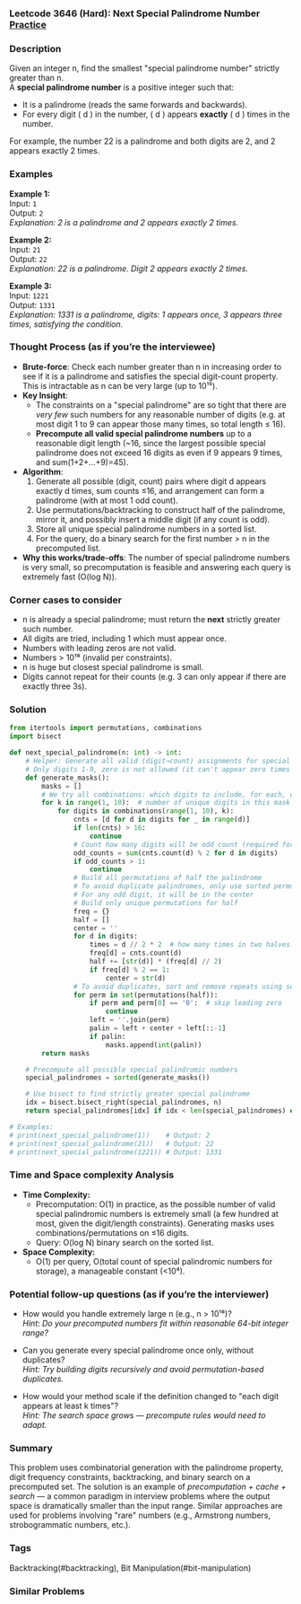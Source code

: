 ### Leetcode 3646 (Hard): Next Special Palindrome Number [Practice](https://leetcode.com/problems/next-special-palindrome-number)

### Description  
Given an integer n, find the smallest "special palindrome number" strictly greater than n.  
A **special palindrome number** is a positive integer such that:
- It is a palindrome (reads the same forwards and backwards).
- For every digit \( d \) in the number, \( d \) appears **exactly** \( d \) times in the number.

For example, the number 22 is a palindrome and both digits are 2, and 2 appears exactly 2 times.

### Examples  

**Example 1:**  
Input: `1`  
Output: `2`  
*Explanation: 2 is a palindrome and 2 appears exactly 2 times.*

**Example 2:**  
Input: `21`  
Output: `22`  
*Explanation: 22 is a palindrome. Digit 2 appears exactly 2 times.*

**Example 3:**  
Input: `1221`  
Output: `1331`  
*Explanation: 1331 is a palindrome, digits: 1 appears once, 3 appears three times, satisfying the condition.*

### Thought Process (as if you’re the interviewee)  
- **Brute-force**: Check each number greater than n in increasing order to see if it is a palindrome and satisfies the special digit-count property. This is intractable as n can be very large (up to 10¹⁵).
- **Key Insight**:  
    - The constraints on a "special palindrome" are so tight that there are *very few* such numbers for any reasonable number of digits (e.g. at most digit 1 to 9 can appear those many times, so total length ≤ 16).
    - **Precompute all valid special palindrome numbers** up to a reasonable digit length (~16, since the largest possible special palindrome does not exceed 16 digits as even if 9 appears 9 times, and sum(1+2+...+9)=45).
- **Algorithm**:
    1. Generate all possible (digit, count) pairs where digit d appears exactly d times, sum counts ≤16, and arrangement can form a palindrome (with at most 1 odd count).
    2. Use permutations/backtracking to construct half of the palindrome, mirror it, and possibly insert a middle digit (if any count is odd).
    3. Store all unique special palindrome numbers in a sorted list.
    4. For the query, do a binary search for the first number > n in the precomputed list.
- **Why this works/trade-offs**: The number of special palindrome numbers is very small, so precomputation is feasible and answering each query is extremely fast (O(log N)).

### Corner cases to consider  
- n is already a special palindrome; must return the **next** strictly greater such number.
- All digits are tried, including 1 which must appear once.
- Numbers with leading zeros are not valid.
- Numbers > 10¹⁸ (invalid per constraints).
- n is huge but closest special palindrome is small.
- Digits cannot repeat for their counts (e.g. 3 can only appear if there are exactly three 3s).

### Solution

```python
from itertools import permutations, combinations
import bisect

def next_special_palindrome(n: int) -> int:
    # Helper: Generate all valid (digit→count) assignments for special palindrome
    # Only digits 1-9, zero is not allowed (it can't appear zero times and be in the palindrome)
    def generate_masks():
        masks = []
        # We try all combinations: which digits to include, for each, d appears d times
        for k in range(1, 10):  # number of unique digits in this mask (up to 9)
            for digits in combinations(range(1, 10), k):
                cnts = [d for d in digits for _ in range(d)]
                if len(cnts) > 16:
                    continue
                # Count how many digits will be odd count (required for palindrome structure)
                odd_counts = sum(cnts.count(d) % 2 for d in digits)
                if odd_counts > 1:
                    continue
                # Build all permutations of half the palindrome
                # To avoid duplicate palindromes, only use sorted permutations
                # For any odd digit, it will be in the center
                # Build only unique permutations for half
                freq = {}
                half = []
                center = ''
                for d in digits:
                    times = d // 2 * 2  # how many times in two halves
                    freq[d] = cnts.count(d)
                    half += [str(d)] * (freq[d] // 2)
                    if freq[d] % 2 == 1:
                        center = str(d)
                # To avoid duplicates, sort and remove repeats using set
                for perm in set(permutations(half)):
                    if perm and perm[0] == '0':  # skip leading zero
                        continue
                    left = ''.join(perm)
                    palin = left + center + left[::-1]
                    if palin:
                        masks.append(int(palin))
        return masks

    # Precompute all possible special palindromic numbers
    special_palindromes = sorted(generate_masks())

    # Use bisect to find strictly greater special palindrome
    idx = bisect.bisect_right(special_palindromes, n)
    return special_palindromes[idx] if idx < len(special_palindromes) else -1  # -1 if none exists

# Examples:
# print(next_special_palindrome(1))    # Output: 2
# print(next_special_palindrome(21))   # Output: 22
# print(next_special_palindrome(1221)) # Output: 1331
```

### Time and Space complexity Analysis  

- **Time Complexity:**  
  - Precomputation: O(1) in practice, as the possible number of valid special palindromic numbers is extremely small (a few hundred at most, given the digit/length constraints). Generating masks uses combinations/permutations on ≤16 digits.
  - Query: O(log N) binary search on the sorted list.
- **Space Complexity:**  
  - O(1) per query, O(total count of special palindromic numbers for storage), a manageable constant (<10⁴).

### Potential follow-up questions (as if you’re the interviewer)  

- How would you handle extremely large n (e.g., n > 10¹⁸)?  
  *Hint: Do your precomputed numbers fit within reasonable 64-bit integer range?*

- Can you generate every special palindrome once only, without duplicates?  
  *Hint: Try building digits recursively and avoid permutation-based duplicates.*

- How would your method scale if the definition changed to "each digit appears at least k times"?  
  *Hint: The search space grows — precompute rules would need to adapt.*

### Summary
This problem uses combinatorial generation with the palindrome property, digit frequency constraints, backtracking, and binary search on a precomputed set. The solution is an example of *precomputation + cache + search* — a common paradigm in interview problems where the output space is dramatically smaller than the input range. Similar approaches are used for problems involving "rare" numbers (e.g., Armstrong numbers, strobogrammatic numbers, etc.).

### Tags
Backtracking(#backtracking), Bit Manipulation(#bit-manipulation)

### Similar Problems
